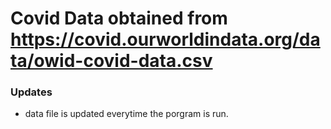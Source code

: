 # Covid Data obtained from https://covid.ourworldindata.org/data/owid-covid-data.csv


### Updates
* data file is updated everytime the porgram is run.
